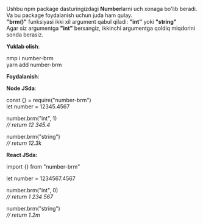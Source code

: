 Ushbu npm package dasturingizdagi <b>Number</b>larni uch xonaga bo'lib beradi.
Va bu package foydalanish uchun juda ham qulay.<br>
<b>"brm()"</b> funksiyasi ikki xil argument qabul qiladi: <b>"int"</b> yoki <b>"string"</b><br>
Agar siz argumentga <b>"int"</b> bersangiz, ikkinchi argumentga qoldiq miqdorini sonda berasiz.



<b>Yuklab olish</b>:

nmp i number-brm <br>
yarn add number-brm

<b>Foydalanish</b>:

<b>Node JSda</b>:

const {} = require("number-brm")<br>
let number = 12345.4567<br>

number.brm("int", 1)<br>
<i>// return 12 345.4</i><br>

number.brm("string")<br>
<i>// return 12.3k</i><br>



<b>React JSda:</b>

import {} from "number-brm"

let number = 1234567.4567

number.brm("int", 0)<br>
<i>// return 1 234 567</i>

number.brm("string")<br>
<i>// return 1.2m</i>


